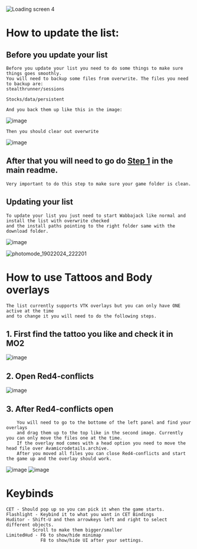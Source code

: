 ![Loading screen 4](https://github.com/Gallahorn/Ultraviolence/assets/13502434/17f09e42-3cac-4ff8-bf04-130578da4acd)

# How to update the list:

## Before you update your list
    Before you update your list you need to do some things to make sure things goes smoothly.
    You will need to backup some files from overwrite. The files you need to backup are:
    stealthrunner/sessions
    
    Stocks/data/persistent

    And you back them up like this in the image:
![image](https://github.com/Gallahorn/Ultraviolence/assets/13502434/4777ff5a-2701-4ca1-b467-aba4b858d967)

    Then you should clear out overwrite 

![image](https://github.com/Gallahorn/Ultraviolence/assets/13502434/a222e637-437e-4553-b28c-d71fe3168342)

## After that you will need to go do [Step 1](https://github.com/Gallahorn/Ultraviolence/assets/13502434/4777ff5a-2701-4ca1-b467-aba4b858d967) in the main readme.

    Very important to do this step to make sure your game folder is clean.

## Updating your list

    To update your list you just need to start Wabbajack like normal and install the list with overwrite checked
    and the install paths pointing to the right folder same with the download folder.
![image](https://github.com/Gallahorn/Ultraviolence/assets/13502434/08397dfc-23be-4725-af9d-167c0050d5d2)



![photomode_19022024_222201](https://github.com/Gallahorn/Ultraviolence/assets/13502434/789a1527-da3a-4c86-aa33-5f53d88264d4)



# How to use Tattoos and Body overlays

    The list currently supports VTK overlays but you can only have ONE active at the time
    and to change it you will need to do the following steps.

## 1. First find the tattoo you like and check it in MO2

![image](https://github.com/Gallahorn/Ultraviolence/assets/13502434/9019a472-52e4-406b-9185-51a906a20f3f)

## 2. Open Red4-conflicts

![image](https://github.com/Gallahorn/Ultraviolence/assets/13502434/44fdde96-cd1e-4a5e-ad91-944aaa8a3d95)

## 3. After Red4-conflicts open
        You will need to go to the bottome of the left panel and find your overlays
        and drag them up to the top like in the second image. Currently you can only move the files one at the time.
        If the overlay mod comes with a head option you need to move the head file over Avamicrodetails.archive.
        After you moved all files you can close Red4-conflicts and start the game up and the overlay should work.
![image](https://github.com/Gallahorn/Ultraviolence/assets/13502434/c5d6e099-b669-496e-b159-8d13eb372831)
![image](https://github.com/Gallahorn/Ultraviolence/assets/13502434/80ee69c0-8046-4d47-9506-93c115e81d28)


# Keybinds

    CET - Should pop up so you can pick it when the game starts.
    Flashlight - Keybind it to what you want in CET Bindings
    Huditor - Shift-U and then arrowkeys left and right to select different objects. 
              Scroll to make them bigger/smaller
    LimitedHud - F6 to show/hide minimap 
                 F8 to show/hide UI after your settings.







